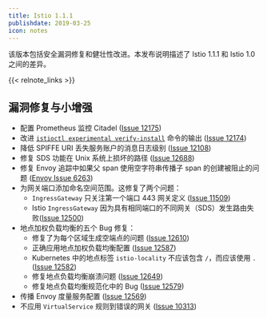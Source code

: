 ```yaml
---
title: Istio 1.1.1
publishdate: 2019-03-25
icon: notes
---
```


该版本包括安全漏洞修复和健壮性改进。本发布说明描述了 Istio 1.1.1 和 Istio 1.0 之间的差异。

{{< relnote_links >}}

## 漏洞修复与小增强

- 配置 Prometheus 监控 Citadel ([Issue 12175](https://github.com/istio/istio/pull/12175))
- 改进 [`istioctl experimental verify-install`](/zh/docs/reference/commands/istioctl/) 命令的输出 ([Issue 12174](https://github.com/istio/istio/pull/12174))
- 降低 SPIFFE URI 丢失服务账户的消息日志级别 ([Issue 12108](https://github.com/istio/istio/issues/12108))
- 修复 SDS 功能在 Unix 系统上损坏的路径 ([Issue 12688](https://github.com/istio/istio/pull/12688))
- 修复 Envoy 追踪中如果父 span 使用空字符串传播子 span 的创建被阻止的问题 ([Envoy Issue 6263](https://github.com/envoyproxy/envoy/pull/6263))
- 为网关端口添加命名空间范围。这修复了两个问题：
    - `IngressGateway` 只关注第一个端口 443 网关定义 ([Issue 11509](https://github.com/istio/istio/issues/11509))
    - Istio `IngressGateway` 因为具有相同端口的不同网关（SDS）发生路由失败([Issue 12500](https://github.com/istio/istio/issues/12500))
- 地点加权负载均衡的五个 Bug 修复：
    - 修复了为每个区域生成空端点的问题 ([Issue 12610](https://github.com/istio/istio/issues/12610))
    - 正确应用地点加权负载均衡配置 ([Issue 12587](https://github.com/istio/istio/issues/12587))
    - Kubernetes 中的地点标签 `istio-locality` 不应该包含 `/`，而应该使用 `.` ([Issue 12582](https://github.com/istio/istio/issues/12582))
    - 修复地点负载均衡崩溃问题 ([Issue 12649](https://github.com/istio/istio/pull/12649))
    - 修复地点负载均衡规范化中的 Bug ([Issue 12579](https://github.com/istio/istio/pull/12579))
- 传播 Envoy 度量服务配置 ([Issue 12569](https://github.com/istio/istio/issues/12569))
- 不应用 `VirtualService` 规则到错误的网关 ([Issue 10313](https://github.com/istio/istio/issues/10313))
